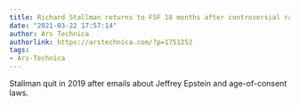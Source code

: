 ```yaml
---
title: Richard Stallman returns to FSF 18 months after controversial rape comments
date: "2021-03-22 17:57:14"
author: Ars Technica
authorlink: https://arstechnica.com/?p=1751252
tags:
- Ars-Technica
---
```

Stallman quit in 2019 after emails about Jeffrey Epstein and age-of-consent laws.